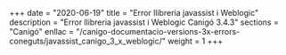 +++
date        = "2020-06-19"
title       = "Error llibreria javassist i Weblogic"
description = "Error llibreria javassist i Weblogic Canigó 3.4.3"
sections    = "Canigó"
enllac		= "/canigo-documentacio-versions-3x-errors-coneguts/javassist_canigo_3_x_weblogic/"
weight		= 1
+++
